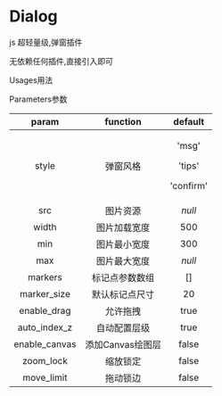 # Dialog
js 超轻量级,弹窗插件

无依赖任何插件,直接引入即可

Usages用法
<script src="js/diyDialog.js"></script>


Parameters参数

<table>
<thead>
<tr>
<th align="center">param</th>
<th align="center">function</th>
<th align="center">default</th>
</tr>
</thead>
<tbody>
<tr>
<td align="center">style</td>
<td align="center">弹窗风格</td>
<td align="center">
  <p>'msg'</p>
  <p>'tips'</p>
  <p>'confirm'</p>
  </td>
</tr>
<tr>
<td align="center">src</td>
<td align="center">图片资源</td>
<td align="center"><em>null</em></td>
</tr>
<tr>
<td align="center">width</td>
<td align="center">图片加载宽度</td>
<td align="center">500</td>
</tr>
<tr>
<td align="center">min</td>
<td align="center">图片最小宽度</td>
<td align="center">300</td>
</tr>
<tr>
<td align="center">max</td>
<td align="center">图片最大宽度</td>
<td align="center"><em>null</em></td>
</tr>
<tr>
<td align="center">markers</td>
<td align="center">标记点参数数组</td>
<td align="center">[]</td>
</tr>
<tr>
<td align="center">marker_size</td>
<td align="center">默认标记点尺寸</td>
<td align="center">20</td>
</tr>
<tr>
<td align="center">enable_drag</td>
<td align="center">允许拖拽</td>
<td align="center">true</td>
</tr>
<tr>
<td align="center">auto_index_z</td>
<td align="center">自动配置层级</td>
<td align="center">true</td>
</tr>
<tr>
<td align="center">enable_canvas</td>
<td align="center">添加Canvas绘图层</td>
<td align="center">false</td>
</tr>
<tr>
<td align="center">zoom_lock</td>
<td align="center">缩放锁定</td>
<td align="center">false</td>
</tr>
<tr>
<td align="center">move_limit</td>
<td align="center">拖动锁边</td>
<td align="center">false</td>
</tr>
</tbody>
</table>
